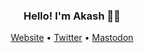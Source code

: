 <h3 align="center">Hello! I'm Akash 👋🏽</h3>

<p align="center">
  <a href="https://akashgoswami.com/">Website</a> •
  <a href="https://twitter.com/akashgoswami_">Twitter</a> •
  <a href="https://hachyderm.io/@akashgoswami">Mastodon</a>
</p>
<!--
**Skyth3r/Skyth3r** is a ✨ _special_ ✨ repository because its `README.md` (this file) appears on your GitHub profile.

Here are some ideas to get you started:

- 🔭 I’m currently working on ...
- 🌱 I’m currently learning ...
- 👯 I’m looking to collaborate on ...
- 🤔 I’m looking for help with ...
- 💬 Ask me about ...
- 📫 How to reach me: ...
- 😄 Pronouns: ...
- ⚡ Fun fact: ...
-->
